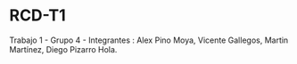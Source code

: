 # RCD-T1
Trabajo 1 - Grupo 4 - Integrantes : Alex Pino Moya, Vicente Gallegos, Martin Martínez, Diego Pizarro
Hola.
